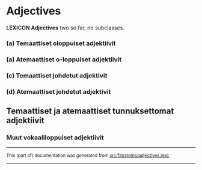 # Adjectives

**LEXICON Adjectives** two so far, no subclasses.

### (a) Temaattiset oloppuiset adjektiivit

### (a) Atemaattiset o-loppuiset adjektiivit

### (c) Temaattiset johdetut adjektivit

### (d) Atemaattiset johdetut adjektivit

## Temaattiset ja atemaattiset tunnuksettomat adjektiivit

### Muut vokaaliloppuiset adjektiivit

* * *

<small>This (part of) documentation was generated from [src/fst/stems/adjectives.lexc](https://github.com/giellalt/lang-rmf/blob/main/src/fst/stems/adjectives.lexc)</small>

---

